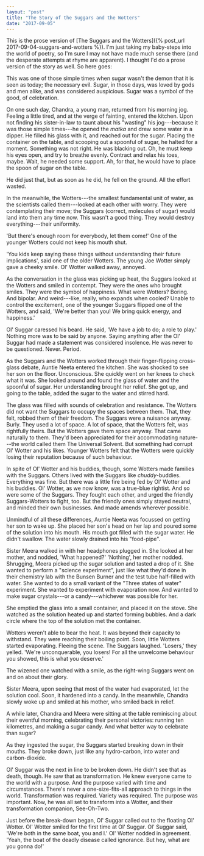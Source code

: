 ```yaml
---
layout: "post"
title: "The Story of the Suggars and the Wotters"
date: "2017-09-05"
---
```


This is the prose version of [The Suggars and the Wotters]({% post_url 2017-09-04-suggars-and-wotters %}). I'm just taking my baby-steps into the world of poetry, so I'm sure I may not have made much sense there (and the desperate attempts at rhyme are apparent). I thought I'd do a prose version of the story as well. So here goes:

This was one of those simple times when sugar wasn't the demon that it is seen as today; the necessary evil. Sugar, in those days, was loved by gods and men alike, and was considered auspicious. Sugar was a symbol of the good, of celebration.

On one such day, Chandra, a young man, returned from his morning jog. Feeling a little tired, and at the verge of fainting, entered the kitchen. Upon not finding his sister-in-law to taunt about his "wasting" his jog---because it was those simple times---he opened the _matka_ and drew some water in a dipper. He filled his glass with it, and reached out for the sugar. Placing the container on the table, and scooping out a spoonful of sugar, he halted for a moment. Something was not right. He was blacking out. Oh, he must keep his eyes open, and try to breathe evenly. Contract and relax his toes, maybe. Wait, he needed some support. Ah, for that, he would have to place the spoon of sugar on the table.

He did just that, but as soon as he did, he fell on the ground. All the effort wasted.

In the meanwhile, the Wotters---the smallest fundamental unit of water, as the scientists called them---looked at each other with worry. They were contemplating their move; the Suggars (correct, molecules of sugar) would land into them any time now. This wasn't a good thing. They would destroy everything---their uniformity.

'But there's enough room for everybody, let them come!' One of the younger Wotters could not keep his mouth shut.

'You kids keep saying these things without understanding their future implications', said one of the older Wotters. The young Joe Wotter simply gave a cheeky smile. Ol' Wotter walked away, annoyed.

As the conversation in the glass was picking up heat, the Suggars looked at the Wotters and smiled in contempt. They were the ones who brought smiles. They were the symbol of happiness. What were Wotters? Boring. And bipolar. And weird---like, really, who expands when cooled? Unable to control the excitement, one of the younger Suggars flipped one of the Wotters, and said, 'We're better than you! We bring quick energy, and happiness.'

Ol' Suggar caressed his beard. He said, 'We have a job to do; a role to play.' Nothing more was to be said by anyone. Saying anything after the Ol' Suggar had made a statement was considered insolence. He was never to be questioned. Never. Period.

As the Suggars and the Wotters worked through their finger-flipping cross-glass debate, Auntie Neeta entered the kitchen. She was shocked to see her son on the floor. Unconscious. She quickly went on her knees to check what it was. She looked around and found the glass of water and the spoonful of sugar. Her understanding brought her relief. She got up, and going to the table, added the sugar to the water and stirred hard.

The glass was filled with sounds of celebration and resistance. The Wotters did not want the Suggars to occupy the spaces between them. That, they felt, robbed them of their freedom. The Suggars were a nuisance anyway. Burly. They used a lot of space. A lot of space, that the Wotters felt, was rightfully theirs. But the Wotters gave them space anyway. That came naturally to them. They'd been appreciated for their accommodating nature---the world called them The Universal Solvent. But something had corrupt Ol' Wotter and his likes. Younger Wotters felt that the Wotters were quickly losing their reputation because of such behaviour.

In spite of Ol' Wotter and his buddies, though, some Wotters made families with the Suggars. Others lived with the Suggars like _chuddy_-buddies. Everything was fine. But there was a little fire being fed by Ol' Wotter and his buddies. Ol' Wotter, as we now know, was a true-blue rightist. And so were some of the Suggars. They fought each other, and urged the friendly Suggars-Wotters to fight, too. But the friendly ones simply stayed neutral, and minded their own businesses. And made amends wherever possible.

Unmindful of all these differences, Auntie Neeta was focussed on getting her son to wake up. She placed her son's head on her lap and poured some of the solution into his mouth. His mouth got filled with the sugar water. He didn't swallow. The water slowly drained into his "food-pipe".

Sister Meera walked in with her headphones plugged in. She looked at her mother, and nodded, 'What happened?' 'Nothing', her mother nodded. Shrugging, Meera picked up the sugar solution and tasted a drop of it. She wanted to perform a "science experiment", just like what they'd done in their chemistry lab with the Bunsen Burner and the test tube half-filled with water. She wanted to do a small variant of the "Three states of water" experiment. She wanted to experiment with evaporation now. And wanted to make sugar crystals---or a candy---whichever was possible for her.

She emptied the glass into a small container, and placed it on the stove. She watched as the solution heated up and started forming bubbles. And a dark circle where the top of the solution met the container.

Wotters weren't able to bear the heat. It was beyond their capacity to withstand. They were reaching their boiling point. Soon, little Wotters started evaporating. Fleeing the scene. The Suggars laughed. 'Losers,' they yelled. 'We're unconquerable, you losers! For all the unwelcome behaviour you showed, this is what you deserve.'

The wizened one watched with a smile, as the right-wing Suggars went on and on about their glory.

Sister Meera, upon seeing that most of the water had evaporated, let the solution cool. Soon, it hardened into a candy. In the meanwhile, Chandra slowly woke up and smiled at his mother, who smiled back in relief.

A while later, Chandra and Meera were sitting at the table reminiscing about their eventful morning, celebrating their personal victories: running ten kilometres, and making a sugar candy. And what better way to celebrate than sugar?

As they ingested the sugar, the Suggars started breaking down in their mouths. They broke down, just like any hydro-carbon, into water and carbon-dioxide.

Ol' Suggar was the next in line to be broken down. He didn't see that as death, though. He saw that as transformation. He knew everyone came to the world with a purpose. And the purpose varied with time and circumstances. There's never a one-size-fits-all approach to things in the world. Transformation was required. Variety was required. The purpose was important. Now, he was all set to transform into a Wotter, and their transformation companion, See-Oh-Two.

Just before the break-down began, Ol' Suggar called out to the floating Ol' Wotter. Ol' Wotter smiled for the first time at Ol' Suggar. Ol' Suggar said, 'We're both in the same boat, you and I.' Ol' Wotter nodded in agreement. 'Yeah, the boat of the deadly disease called ignorance. But hey, what are you gonna do!'

